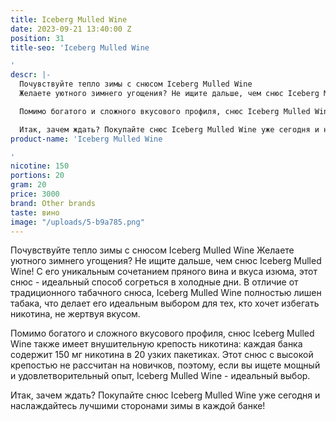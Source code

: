 ```yaml
---
title: Iceberg Mulled Wine
date: 2023-09-21 13:40:00 Z
position: 31
title-seo: 'Iceberg Mulled Wine

'
descr: |-
  Почувствуйте тепло зимы с снюсом Iceberg Mulled Wine
  Желаете уютного зимнего угощения? Не ищите дальше, чем снюс Iceberg Mulled Wine! С его уникальным сочетанием пряного вина и вкуса изюма, этот снюс - идеальный способ согреться в холодные дни. В отличие от традиционного табачного снюса, Iceberg Mulled Wine полностью лишен табака, что делает его идеальным выбором для тех, кто хочет избегать никотина, не жертвуя вкусом.

  Помимо богатого и сложного вкусового профиля, снюс Iceberg Mulled Wine также имеет внушительную крепость никотина: каждая банка содержит 150 мг никотина в 20 узких пакетиках. Этот снюс с высокой крепостью не рассчитан на новичков, поэтому, если вы ищете мощный и удовлетворительный опыт, Iceberg Mulled Wine - идеальный выбор.

  Итак, зачем ждать? Покупайте снюс Iceberg Mulled Wine уже сегодня и наслаждайтесь лучшими сторонами зимы в каждой банке!
product-name: 'Iceberg Mulled Wine

'
nicotine: 150
portions: 20
gram: 20
price: 3000
brand: Other brands
taste: вино
image: "/uploads/5-b9a785.png"
---
```


Почувствуйте тепло зимы с снюсом Iceberg Mulled Wine
Желаете уютного зимнего угощения? Не ищите дальше, чем снюс Iceberg Mulled Wine! С его уникальным сочетанием пряного вина и вкуса изюма, этот снюс - идеальный способ согреться в холодные дни. В отличие от традиционного табачного снюса, Iceberg Mulled Wine полностью лишен табака, что делает его идеальным выбором для тех, кто хочет избегать никотина, не жертвуя вкусом.

Помимо богатого и сложного вкусового профиля, снюс Iceberg Mulled Wine также имеет внушительную крепость никотина: каждая банка содержит 150 мг никотина в 20 узких пакетиках. Этот снюс с высокой крепостью не рассчитан на новичков, поэтому, если вы ищете мощный и удовлетворительный опыт, Iceberg Mulled Wine - идеальный выбор.

Итак, зачем ждать? Покупайте снюс Iceberg Mulled Wine уже сегодня и наслаждайтесь лучшими сторонами зимы в каждой банке!